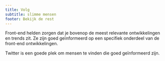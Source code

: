 ```yaml
---
title: Volg
subtitle: slimme mensen
footer: Bekijk de rest
---
```


Front-end helden zorgen dat je bovenop de meest relevante ontwikkelingen en trends zit. Ze zijn goed geïnformeerd op een specifiek onderdeel van de front-end ontwikkelingen.

Twitter is een goede plek om mensen te vinden die goed geïnformeerd zijn.